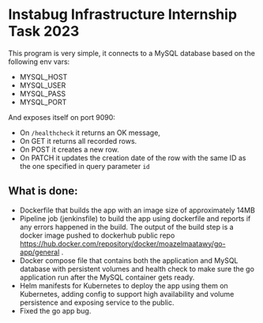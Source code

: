 # Instabug Infrastructure Internship Task 2023

This program is very simple, it connects to a MySQL database based on the following env vars:
* MYSQL_HOST
* MYSQL_USER
* MYSQL_PASS
* MYSQL_PORT

And exposes itself on port 9090:
* On `/healthcheck` it returns an OK message, 
* On GET it returns all recorded rows.
* On POST it creates a new row.
* On PATCH it updates the creation date of the row with the same ID as the one specified in query parameter `id`

## What is done:
* Dockerfile that builds the app with an image size of approximately 14MB
* Pipeline job (jenkinsfile) to build the app using dockerfile and reports if any errors happened in the build. The output of the build step is a docker image pushed to dockerhub public repo https://hub.docker.com/repository/docker/moazelmaatawy/go-app/general .
* Docker compose file that contains both the application and MySQL database with persistent volumes and health check to make sure the go application run after the MySQL container gets ready.
* Helm manifests for Kubernetes to deploy the app using them on Kubernetes, adding config to support high availability and volume persistence and exposing service to the public.
* Fixed the go app bug.


